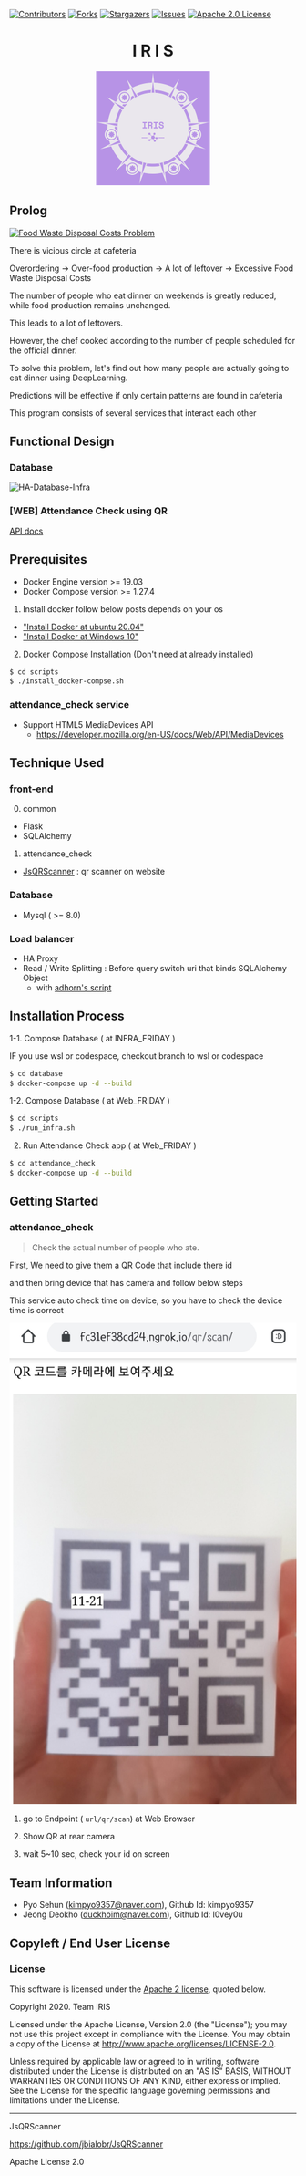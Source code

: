 [contributors-shield]: https://img.shields.io/github/contributors/osamhack2020/Infra_FRIDAY_IRIS?style=flat-square
[contributors-url]: https://github.com/osamhack2020/Infra_FRIDAY_IRIS/graphs/contributors
[forks-shield]: https://img.shields.io/github/forks/osamhack2020/Infra_FRIDAY_IRIS.svg?style=flat-square
[forks-url]: https://github.com/osamhack2020/Infra_FRIDAY_IRIS/network/members
[stars-shield]: https://img.shields.io/github/stars/osamhack2020/Infra_FRIDAY_IRIS?style=flat-square
[stars-url]: https://github.com/osamhack2020/Infra_FRIDAY_IRIS/stargazers
[issues-shield]: https://img.shields.io/github/issues/osamhack2020/Infra_FRIDAY_IRIS.svg?style=flat-square
[issues-url]: hhttps://github.com/osamhack2020/Infra_FRIDAY_IRIS/issues
[license-shield]: https://img.shields.io/github/license/osamhack2020/Infra_FRIDAY_IRIS.svg?style=flat-square
[license-url]: https://github.com/osamhack2020/Infra_FRIDAY_IRIS/blob/main/LICENSE

[![Contributors][contributors-shield]][contributors-url]
[![Forks][forks-shield]][forks-url]
[![Stargazers][stars-shield]][stars-url]
[![Issues][issues-shield]][issues-url]
[![Apache 2.0 License][license-shield]][license-url]

<h1 align="center"> I R I S </h1>
<p align="center">
  <img src="https://github.com/osamhack2020/Infra_FRIDAY_IRIS/blob/main/team_logo.png" width="200" alt="team logo">
</p>

## Prolog

[![Food Waste Disposal Costs Problem](https://img.youtube.com/vi/nciqfJ8wz0g/0.jpg)](https://www.youtube.com/watch?v=nciqfJ8wz0g)

There is vicious circle at cafeteria

Overordering -> Over-food production -> A lot of leftover -> Excessive Food Waste Disposal Costs

The number of people who eat dinner on weekends is greatly reduced, while food production remains unchanged.

This leads to a lot of leftovers.

However, the chef cooked according to the number of people scheduled for the official dinner.

To solve this problem, let's find out how many people are actually going to eat dinner using DeepLearning.

Predictions will be effective if only certain patterns are found in cafeteria

This program consists of several  services that interact each other

## Functional Design

### Database
![HA-Database-Infra](https://drive.google.com/uc?export=download&id=1C9Wra6ZUjt2nFJY5dSKY6zYqQoIZ_dBM)

### [WEB] Attendance Check using QR
[API docs](https://duckhoim.gitbook.io/friday/)

## Prerequisites

* Docker Engine version >= 19.03
* Docker Compose version >= 1.27.4

1. Install docker follow below posts depends on your os

- ["Install Docker at ubuntu 20.04"](https://www.digitalocean.com/community/tutorials/how-to-install-and-use-docker-on-ubuntu-20-04)
- ["Install Docker at Windows 10"](https://www.wsgvet.com/ubuntu/180?sfl=wr_subject%7C%7Cwr_content&stx=NAS&sst=wr_hit&sod=desc&sop=and&page=1)

2. Docker Compose Installation (Don't need at already installed)

```bash
$ cd scripts
$ ./install_docker-compse.sh
```

### attendance_check service

* Support HTML5 MediaDevices API
  * https://developer.mozilla.org/en-US/docs/Web/API/MediaDevices

## Technique Used

### front-end

 0. common 
 -  Flask
 -  SQLAlchemy

 1. attendance_check
 - [JsQRScanner](https://github.com/jbialobr/JsQRScanner) : qr scanner on website

### Database

 - Mysql ( >= 8.0)

### Load balancer

 - HA Proxy
 - Read / Write Splitting : Before query switch uri that binds SQLAlchemy Object
   - with [adhorn's script](https://gist.github.com/adhorn/b84dc47175259992d406) 

## Installation Process

1-1. Compose Database ( at INFRA_FRIDAY )

IF you use wsl or codespace, checkout branch to wsl or codespace

```bash
$ cd database
$ docker-compose up -d --build
```

1-2. Compose Database ( at Web_FRIDAY )

```bash
$ cd scripts
$ ./run_infra.sh
```

2. Run Attendance Check app ( at Web_FRIDAY )

```bash
$ cd attendance_check
$ docker-compose up -d --build
```

## Getting Started

### attendance_check
> Check the actual number of people who ate.

First, We need to give them a QR Code that include there id

and then bring device that has camera and follow below steps

This service auto check time on device, so you have to check the device time is correct

![qr_scanned_screen](/res/screenshot/check_screen.jpg?raw=true)

1. go to Endpoint ( ```url/qr/scan```) at Web Browser

2. Show QR at rear camera

3. wait 5~10 sec, check your id on screen

## Team Information

- Pyo Sehun (kimpyo9357@naver.com), Github Id: kimpyo9357
- Jeong Deokho (duckhoim@naver.com), Github Id: l0vey0u

## Copyleft / End User License

### License

This software is licensed under the [Apache 2 license](LICENSE), quoted below.

Copyright 2020. Team IRIS

Licensed under the Apache License, Version 2.0 (the "License"); you may not
use this project except in compliance with the License. You may obtain a copy
of the License at http://www.apache.org/licenses/LICENSE-2.0.

Unless required by applicable law or agreed to in writing, software
distributed under the License is distributed on an "AS IS" BASIS, WITHOUT
WARRANTIES OR CONDITIONS OF ANY KIND, either express or implied. See the
License for the specific language governing permissions and limitations under
the License.

---

JsQRScanner

https://github.com/jbialobr/JsQRScanner

Apache License 2.0
